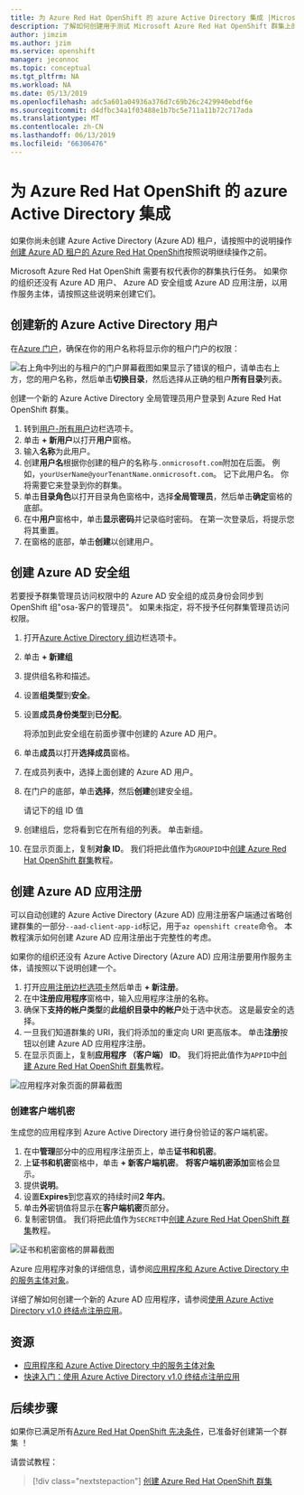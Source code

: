 ```yaml
---
title: 为 Azure Red Hat OpenShift 的 azure Active Directory 集成 |Microsoft Docs
description: 了解如何创建用于测试 Microsoft Azure Red Hat OpenShift 群集上的应用程序的 Azure AD 安全组和用户。
author: jimzim
ms.author: jzim
ms.service: openshift
manager: jeconnoc
ms.topic: conceptual
ms.tgt_pltfrm: NA
ms.workload: NA
ms.date: 05/13/2019
ms.openlocfilehash: adc5a601a04936a376d7c69b26c2429940ebdf6e
ms.sourcegitcommit: d4dfbc34a1f03488e1b7bc5e711a11b72c717ada
ms.translationtype: MT
ms.contentlocale: zh-CN
ms.lasthandoff: 06/13/2019
ms.locfileid: "66306476"
---
```

# <a name="azure-active-directory-integration-for-azure-red-hat-openshift"></a>为 Azure Red Hat OpenShift 的 azure Active Directory 集成

如果你尚未创建 Azure Active Directory (Azure AD) 租户，请按照中的说明操作[创建 Azure AD 租户的 Azure Red Hat OpenShift](howto-create-tenant.md)按照说明继续操作之前。

Microsoft Azure Red Hat OpenShift 需要有权代表你的群集执行任务。 如果你的组织还没有 Azure AD 用户、 Azure AD 安全组或 Azure AD 应用注册，以用作服务主体，请按照这些说明来创建它们。

## <a name="create-a-new-azure-active-directory-user"></a>创建新的 Azure Active Directory 用户

在[Azure 门户](https://portal.azure.com)，确保在你的用户名称将显示你的租户门户的权限：

![右上角中列出的与租户的门户屏幕截图](./media/howto-create-tenant/tenant-callout.png)如果显示了错误的租户，请单击右上方，您的用户名称，然后单击**切换目录**，然后选择从正确的租户**所有目录**列表。

创建一个新的 Azure Active Directory 全局管理员用户登录到 Azure Red Hat OpenShift 群集。

1. 转到[用户-所有用户](https://portal.azure.com/#blade/Microsoft_AAD_IAM/UsersManagementMenuBlade/AllUsers)边栏选项卡。
2. 单击 **+ 新用户**以打开**用户**窗格。
3. 输入**名称**为此用户。
4. 创建**用户名**根据你创建的租户的名称与`.onmicrosoft.com`附加在后面。 例如，`yourUserName@yourTenantName.onmicrosoft.com`。 记下此用户名。 你将需要它来登录到你的群集。
5. 单击**目录角色**以打开目录角色窗格中，选择**全局管理员**，然后单击**确定**窗格的底部。
6. 在中**用户**窗格中，单击**显示密码**并记录临时密码。 在第一次登录后，将提示您将其重置。
7. 在窗格的底部，单击**创建**以创建用户。

## <a name="create-an-azure-ad-security-group"></a>创建 Azure AD 安全组

若要授予群集管理员访问权限中的 Azure AD 安全组的成员身份会同步到 OpenShift 组"osa-客户的管理员"。 如果未指定，将不授予任何群集管理员访问权限。

1. 打开[Azure Active Directory 组](https://portal.azure.com/#blade/Microsoft_AAD_IAM/GroupsManagementMenuBlade/AllGroups)边栏选项卡。
2. 单击 **+ 新建组**
3. 提供组名称和描述。
4. 设置**组类型**到**安全**。
5. 设置**成员身份类型**到**已分配**。

    将添加到此安全组在前面步骤中创建的 Azure AD 用户。

6. 单击**成员**以打开**选择成员**窗格。
7. 在成员列表中，选择上面创建的 Azure AD 用户。
8. 在门户的底部，单击**选择**，然后**创建**创建安全组。

    请记下的组 ID 值

9. 创建组后，您将看到它在所有组的列表。 单击新组。
10. 在显示页面上，复制**对象 ID**。 我们将把此值作为`GROUPID`中[创建 Azure Red Hat OpenShift 群集](tutorial-create-cluster.md)教程。

## <a name="create-an-azure-ad-app-registration"></a>创建 Azure AD 应用注册

可以自动创建的 Azure Active Directory (Azure AD) 应用注册客户端通过省略创建群集的一部分`--aad-client-app-id`标记，用于`az openshift create`命令。 本教程演示如何创建 Azure AD 应用注册出于完整性的考虑。

如果你的组织还没有 Azure Active Directory (Azure AD) 应用注册要用作服务主体，请按照以下说明创建一个。

1. 打开[应用注册边栏选项卡](https://portal.azure.com/#blade/Microsoft_AAD_IAM/ActiveDirectoryMenuBlade/RegisteredAppsPreview)然后单击 **+ 新注册**。
2. 在中**注册应用程序**窗格中，输入应用程序注册的名称。
3. 确保下**支持的帐户类型**的**此组织目录中的帐户**处于选中状态。 这是最安全的选择。
4. 一旦我们知道群集的 URI，我们将添加的重定向 URI 更高版本。 单击**注册**按钮以创建 Azure AD 应用程序注册。
5. 在显示页面上，复制**应用程序 （客户端） ID**。 我们将把此值作为`APPID`中[创建 Azure Red Hat OpenShift 群集](tutorial-create-cluster.md)教程。

![应用程序对象页面的屏幕截图](./media/howto-create-tenant/get-app-id.png)

### <a name="create-a-client-secret"></a>创建客户端机密

生成您的应用程序到 Azure Active Directory 进行身份验证的客户端机密。

1. 在中**管理**部分中的应用程序注册页上，单击**证书和机密**。
2. 上**证书和机密**窗格中，单击 **+ 新客户端机密**。  **将客户端机密添加**窗格会显示。
3. 提供**说明**。
4. 设置**Expires**到您喜欢的持续时间**2 年内**。
5. 单击**外**密钥值将显示在**客户端机密**页部分。
6. 复制密钥值。 我们将把此值作为`SECRET`中[创建 Azure Red Hat OpenShift 群集](tutorial-create-cluster.md)教程。
 
![证书和机密窗格的屏幕截图](./media/howto-create-tenant/create-key.png)
 
Azure 应用程序对象的详细信息，请参阅[应用程序和 Azure Active Directory 中的服务主体对象](https://docs.microsoft.com/azure/active-directory/develop/app-objects-and-service-principals)。

详细了解如何创建一个新的 Azure AD 应用程序，请参阅[使用 Azure Active Directory v1.0 终结点注册应用](https://docs.microsoft.com/azure/active-directory/develop/quickstart-v1-add-azure-ad-app)。

## <a name="resources"></a>资源

* [应用程序和 Azure Active Directory 中的服务主体对象](https://docs.microsoft.com/azure/active-directory/develop/app-objects-and-service-principals)  
* [快速入门：使用 Azure Active Directory v1.0 终结点注册应用](https://docs.microsoft.com/azure/active-directory/develop/quickstart-v1-add-azure-ad-app)  

## <a name="next-steps"></a>后续步骤

如果你已满足所有[Azure Red Hat OpenShift 先决条件](howto-setup-environment.md)，已准备好创建第一个群集 ！

请尝试教程：
> [!div class="nextstepaction"]
> [创建 Azure Red Hat OpenShift 群集](tutorial-create-cluster.md)
